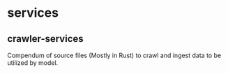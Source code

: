 # services 

## crawler-services 

Compendum of source files (Mostly in Rust) to crawl and ingest data to be utilized by model. 
